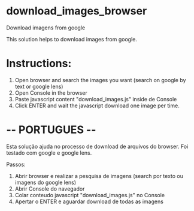 # download_images_browser
Download imagens from google


This solution helps to download images from google.

# Instructions:
1) Open browser and search the images you want (search on google by text or google lens)
2) Open Console in the browser
3) Paste javascript content "download_images.js" inside de Console
4) Click ENTER and wait the javascript download one image per time.

# -- PORTUGUES --
Esta solução ajuda no processo de download de arquivos do browser.
Foi testado com google e google lens.

Passos:
1) Abrir browser e realizar a pesquisa de imagens (search por texto ou imagens do google lens)
2) Abrir Console do navegador
3) Colar conteudo javascript "download_images.js" no Console
4) Apertar o ENTER e aguardar download de todas as imagens
